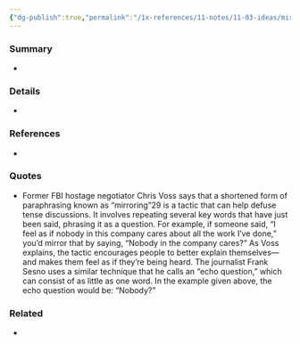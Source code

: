```yaml
---
{"dg-publish":true,"permalink":"/1x-references/11-notes/11-03-ideas/mirroring-makes-people-feel-heard/","title":"Mirroring makes people feel heard","created":"2023-06-13T23:40:14.000+03:00","updated":"2024-02-14T20:18:26.980+03:00"}
---
```



### Summary
- 

### Details
- 

### References
- 

### Quotes
- Former FBI hostage negotiator Chris Voss says that a shortened form of paraphrasing known as “mirroring”29 is a tactic that can help defuse tense discussions. It involves repeating several key words that have just been said, phrasing it as a question. For example, if someone said, “I feel as if nobody in this company cares about all the work I’ve done,” you’d mirror that by saying, “Nobody in the company cares?” As Voss explains, the tactic encourages people to better explain themselves—and makes them feel as if they’re being heard. The journalist Frank Sesno uses a similar technique that he calls an “echo question,” which can consist of as little as one word. In the example given above, the echo question would be: “Nobody?”

### Related
- 